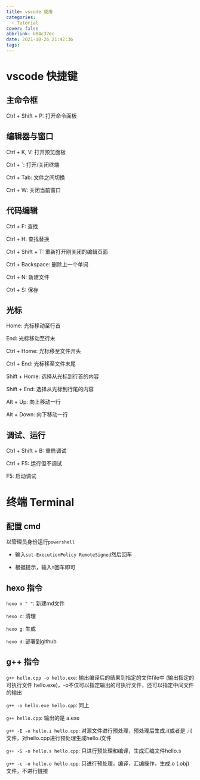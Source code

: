 ```yaml
---
title: vscode 使用
categories:
  - Tutorial
cover: false
abbrlink: b84c37ec
date: 2021-10-26 21:42:36
tags:
---
```


# vscode 快捷键

## 主命令框
Ctrl + Shift + P: 打开命令面板

## 编辑器与窗口
Ctrl + K, V: 打开预览面板

Ctrl + `: 打开/关闭终端

Ctrl + Tab: 文件之间切换

Ctrl + W: 关闭当前窗口


## 代码编辑
Ctrl + F: 查找

Ctrl + H: 查找替换

Ctrl + Shift + T: 重新打开刚关闭的编辑页面

Ctrl + Backspace: 删除上一个单词

Ctrl + N: 新建文件

Ctrl + S: 保存

## 光标
Home: 光标移动至行首

End: 光标移动至行末

Ctrl + Home: 光标移至文件开头

Ctrl + End: 光标移至文件末尾

Shift + Home: 选择从光标到行首的内容

Shift + End: 选择从光标到行尾的内容

Alt + Up: 向上移动一行

Alt + Down: 向下移动一行

## 调试、运行
Ctrl + Shift + B: 重启调试

Ctrl + F5: 运行但不调试

F5: 启动调试


# 终端 Terminal

## 配置 cmd

以管理员身份运行`powershell`

 - 输入`set-ExecutionPolicy RemoteSigned`然后回车

 - 根据提示，输入`Y`回车即可


## hexo 指令
`hexo n " "`: 新建md文件

`hexo c`: 清理

`hexo g`: 生成

`hexo d`: 部署到github

## g++ 指令
`g++ hello.cpp -o hello.exe`: 输出编译后的结果到指定的文件file中 (输出指定的可执行文件 hello.exe)，-o不仅可以指定输出的可执行文件，还可以指定中间文件的输出

`g++ -o hello.exe hello.cpp`: 同上

`g++ hello.cpp`: 输出的是 a.exe

`g++ -E -o hello.i hello.cpp`: 对源文件进行预处理，预处理后生成.i(或者是 .ii)文件，对hello.cpp进行预处理生成hello.i文件

`g++ -S -o hello.s hello.cpp`: 只进行预处理和编译，生成汇编文件hello.s

`g++ -c -o hello.o hello.cpp`: 只进行预处理，编译，汇编操作，生成.o (.obj)文件，不进行链接